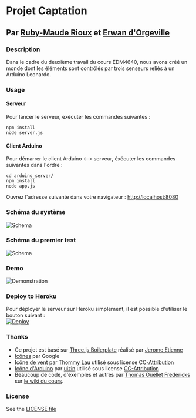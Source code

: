# Projet Captation
## Par [Ruby-Maude Rioux](http://ca.linkedin.com/pub/ruby-maude-rioux/5a/3b9/b5a) et [Erwan d'Orgeville](http://erwandorgeville.com)

### Description

Dans le cadre du deuxième travail du cours EDM4640, nous avons créé un monde dont les éléments sont contrôlés par trois senseurs reliés à un Arduino Leonardo. 

### Usage

#### Serveur

Pour lancer le serveur, exécuter les commandes suivantes :
```
npm install
node server.js
```

#### Client Arduino

Pour démarrer le client Arduino <--> serveur, éxécuter les commandes suivantes dans l'ordre :  
```
cd arduino_server/
npm install
node app.js
```

Ouvrez l'adresse suivante dans votre navigateur : [http://localhost:8080](http://localhost:8080)

### Schéma du système
![Schema](https://raw.githubusercontent.com/th3m4ri0/projet-captation/master/images/schema.png?token=ACj7vD3auVfRieEPjEx2I9t5rZhYaynIks5UWPQ6wA%3D%3D)

### Schéma du premier test

![Schema](https://raw.githubusercontent.com/th3m4ri0/projet-captation/master/images/shema.png?token=AI9pyksJtln8sMbTHDvrwUCL_Ie1AbZZks5UWVKCwA%3D%3D)

### Demo
![Demonstration](https://raw.githubusercontent.com/th3m4ri0/projet-captation/master/images/demo.gif?token=ACj7vCtEceXwTi9tJKLThLC-chrVm5BKks5UWAQAwA%3D%3D)

### Deploy to Heroku
Pour déployer le serveur sur Heroku simplement, il est possible d'utiliser le bouton suivant :  
[![Deploy](https://www.herokucdn.com/deploy/button.png)](https://heroku.com/deploy?template=https://github.com/th3m4ri0/projet-captation)

### Thanks
- Ce projet est basé sur [Three.js Boilerplate](https://github.com/jeromeetienne/threejsboilerplate/) réalisé par [Jerome Etienne](https://github.com/jeromeetienne/)
- [Icônes](https://github.com/google/material-design-icons) par Google
- [Icône de vent](http://thenounproject.com/term/wind/75103/) par [Thommy Lau](http://thenounproject.com/lch121/) utilisé sous license [CC-Attribution](http://creativecommons.org/licenses/by/3.0/us/)
- [Icône d'Arduino](http://thenounproject.com/term/arduino/34403/) par [uizin](http://thenounproject.com/uizin/) utilisé sous license [CC-Attribution](http://creativecommons.org/licenses/by/3.0/us/)
- Beaucoup de code, d'exemples et autres par [Thomas Ouellet Fredericks](http://t-o-f.info) sur [le wiki du cours](http://wiki.t-o-f.info/EDM4640/EDM4640).


### License
See the [LICENSE file](https://github.com/th3m4ri0/projet-captation/blob/master/LICENSE)
